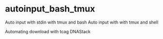 # autoinput_bash_tmux
Auto input with stdin with tmux and bash
Auto input with with tmux and shell

Automating download with tcag DNAStack
